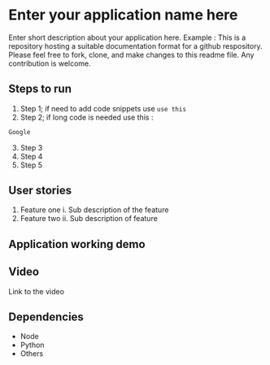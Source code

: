 # Enter your application name here 
Enter short description about your application here. 
Example : This is a repository hosting a suitable documentation format for a github respository. Please feel free to fork, clone, and make changes to this readme file. Any contribution is welcome.  
## Steps to run 
1. Step 1; if need to add code snippets use `use this`
2. Step 2; if long code is needed use this : 
``` Python
Google
```
3. Step 3
4. Step 4
5. Step 5

## User stories 
1. Feature one 
    i. Sub description of the feature 
2. Feature two 
    ii. Sub description of feature 

## Application working demo 

## Video 
Link to the video 
<!--Delete this if none -->

## Dependencies 
- Node
- Python 
- Others 
